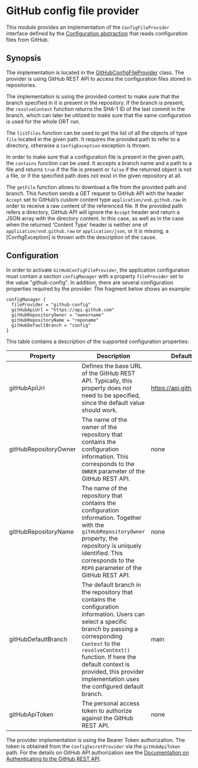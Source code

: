 # GitHub config file provider

This module provides an implementation of the `ConfigFileProvider` interface defined by the [Configuration abstraction](../README.md) that reads configuration files from GitHub.

## Synopsis

The implementation is located in the [GitHubConfigFileProvider](src/main/kotlin/GitHubConfigFileProvider.kt) class.
The provider is using GitHub REST API to access the configuration files stored in repositories.

The implementation is using the provided context to make sure that the branch specified in it is present in the repository.
If the branch is present, the `resolveContext` function returns the SHA-1 ID of the last commit in the branch, which can later be utilized to make sure that the same configuration is used for the whole ORT run.

The `listFiles` function can be used to get the list of all the objects of type `file` located in the given path.
It requires the provided path to refer to a directory, otherwise a `ConfigException` exception is thrown.

In order to make sure that a configuration file is present in the given path, the `contains` function can be used.
It accepts a branch name and a path to a file and returns `true` if the file is present or `false` if the returned object is not a file, or if the specified path does not exist in the given repository at all.

The `getFile` function allows to download a file from the provided path and branch.
This function sends a GET request to GitHub API with the header `Accept` set to GitHub’s custom content type `application/vnd.github.raw` in order to receive a raw content of the referenced file.
If the provided path refers a directory, GitHub API will ignore the `Accept` header and return a JSON array with the directory content.
In this case, as well as in the case when the returned 'Content Type' header is neither one of `application/vnd.github.raw` or `application/json`, or it is missing, a \[ConfigException\] is thrown with the description of the cause.

## Configuration

In order to activate `GitHubConfigFileProvider`, the application configuration must contain a section `configManager` with a property `fileProvider` set to the value "github-config".
In addition, there are several configuration properties required by the provider.
The fragment below shows an example:

```
configManager {
  fileProvider = "github-config"
  gitHubApiUrl = "https://api.github.com"
  gitHubRepositoryOwner = "ownername"
  gitHubRepositoryName = "reponame"
  gitHubDefaultBranch = "config"
}
```

This table contains a description of the supported configuration properties:

| Property              | Description                                                                                                                                                                                                                                                                                             | Default                  | Secret |
|-----------------------|---------------------------------------------------------------------------------------------------------------------------------------------------------------------------------------------------------------------------------------------------------------------------------------------------------|--------------------------|--------|
| gitHubApiUrl          | Defines the base URL of the GitHub REST API. Typically, this property does not need to be specified, since the default value should work.                                                                                                                                                               | <https://api.github.com> | no     |
| gitHubRepositoryOwner | The name of the owner of the repository that contains the configuration information. This corresponds to the `OWNER` parameter of the GitHub REST API.                                                                                                                                                  | none                     | no     |
| gitHubRepositoryName  | The name of the repository that contains the configuration information. Together with the `gitHubRepositoryOwner` property, the repository is uniquely identified. This corresponds to the `REPO` parameter of the GitHub REST API.                                                                     | none                     | no     |
| gitHubDefaultBranch   | The default branch in the repository that contains the configuration information. Users can select a specific branch by passing a corresponding `Context` to the `resolveContext()` function. If here the default context is provided, this provider implementation uses the configured default branch. | main                     | no     |
| gitHubApiToken        | The personal access token to authorize against the GitHub REST API.                                                                                                                                                                                                                                     | none                     | yes    |

The provider implementation is using the Bearer Token authorization.
The token is obtained from the `ConfigSecretProvider` via the `gitHubApiToken` path.
For the details on GitHub API authorization see the [Documentation on Authenticating to the GitHub REST API](https://docs.github.com/en/rest/overview/authenticating-to-the-rest-api?apiVersion=2022-11-28).
